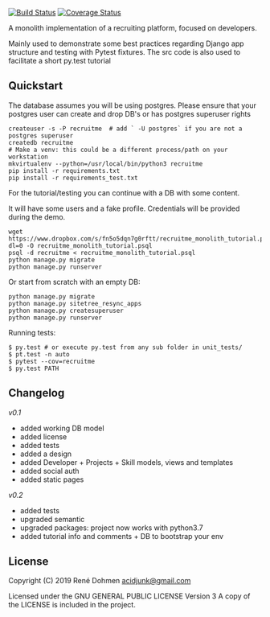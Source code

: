 [![Build Status](https://travis-ci.com/acidjunk/recruitme_monolith.svg?branch=master)](https://travis-ci.com/acidjunk/recruitme_monolith) [![Coverage Status](https://coveralls.io/repos/acidjunk/django-scrumboard/badge.svg?branch=master)](https://coveralls.io/r/acidjunk/django-scrumboard?branch=master)

A monolith implementation of a recruiting platform, focused on developers.

Mainly used to demonstrate some best practices regarding Django app structure and testing 
with Pytest fixtures. The src code is also used to facilitate a short py.test tutorial

Quickstart
----------

The database assumes you will be using postgres. Please ensure that your postgres user 
can create and drop DB's or has postgres superuser rights
```
createuser -s -P recruitme  # add ` -U postgres` if you are not a postgres superuser  
createdb recruitme
# Make a venv: this could be a different process/path on your workstation
mkvirtualenv --python=/usr/local/bin/python3 recruitme
pip install -r requirements.txt
pip install -r requirements_test.txt
```

For the tutorial/testing you can continue with a DB with some content.

It will have some users and a fake profile. Credentials will be provided during the demo.
```
wget https://www.dropbox.com/s/fn5o5dqn7g0rftt/recruitme_monolith_tutorial.psql?dl=0 -O recruitme_monolith_tutorial.psql
psql -d recruitme < recruitme_monolith_tutorial.psql
python manage.py migrate
python manage.py runserver
```

Or start from scratch with an empty DB:
```
python manage.py migrate
python manage.py sitetree_resync_apps
python manage.py createsuperuser
python manage.py runserver
```

Running tests:
```
$ py.test # or execute py.test from any sub folder in unit_tests/
$ pt.test -n auto
$ pytest --cov=recruitme
$ py.test PATH 
```

Changelog
---------
*v0.1*
- added working DB model
- added license
- added tests
- added a design
- added Developer + Projects + Skill models, views and templates
- added social auth
- added static pages

*v0.2*
- added tests
- upgraded semantic
- upgraded packages: project now works with python3.7
- added tutorial info and comments + DB to bootstrap your env


License
-------
Copyright (C) 2019 René Dohmen <acidjunk@gmail.com>

Licensed under the GNU GENERAL PUBLIC LICENSE Version 3
A copy of the LICENSE is included in the project.
